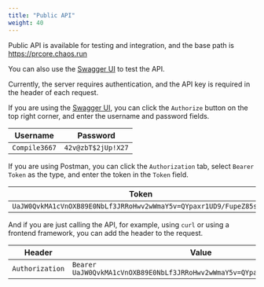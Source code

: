 ```yaml
---
title: "Public API"
weight: 40
---
```


Public API is available for testing and integration, and the base path is https://prcore.chaos.run

You can also use the [Swagger UI](https://prcore.chaos.run/docs) to test the API.

Currently, the server requires authentication, and the API key is required in the header of each request.

If you are using the [Swagger UI](https://prcore.chaos.run/docs), you can click the `Authorize` button on the top right corner, and enter the username and password fields.

| Username | Password |
| -------- | -------- |
| `Compile3667` | `42v@zbT$2jUp!X27` |

If you are using Postman, you can click the `Authorization` tab, select `Bearer Token` as the type, and enter the token in the `Token` field.

| Token |
| ----- |
| `UaJW0QvkMA1cVnOXB89E0NbLf3JRRoHwv2wWmaY5v=QYpaxr1UD9/FupeZ85sa2r` |

And if you are just calling the API, for example, using `curl` or using a frontend framework, you can add the header to the request.

| Header | Value |
| ------ | ----- |
| `Authorization` | `Bearer UaJW0QvkMA1cVnOXB89E0NbLf3JRRoHwv2wWmaY5v=QYpaxr1UD9/FupeZ85sa2r` |